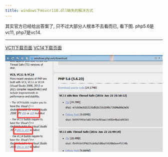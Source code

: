 ```yaml
---
title: windows下msvcr110.dll缺失的解决方式
---
```



其实官方已经给出答案了, 只不过大部分人根本不去看而已, 看下图. php5.6是vc11, php7是vc14.

**********************

[VC11下载页面](https://www.microsoft.com/zh-CN/download/details.aspx?id=30679)
[VC14下载页面](https://www.microsoft.com/zh-CN/download/details.aspx?id=48145)

![解决msvcr110.dll](/images/resolve-msvcr100.dll.png)
